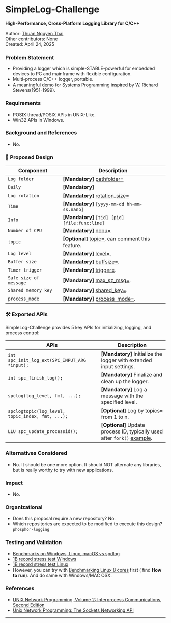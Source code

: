 # SimpleLog-Challenge

**High-Performance, Cross-Platform Logging Library for C/C++**



Author: [Thuan Nguyen Thai](mailto:nguyenthaithuanalg@gmail.com)  
Other contributors: None  
Created: April 24, 2025  


  
  

  
### Problem Statement  
- Providing a logger which is simple-STABLE-powerful for embedded devices to PC and mainframe with flexible configuration.  
- Multi-process C/C++ logger, portable.  
- A meaningful demo for Systems Programming inspired by W. Richard Stevens(1951-1999).  
  
  
### Requirements
- POSIX thread/POSIX APIs in UNIX-Like.  
- Win32 APIs in Windows.  

### Background and References  
- No.  


  
### 🧩 Proposed Design


| Component | Description |
|-----------|-------------|
| `Log folder` | **[Mandatory]** [pathfolder=](https://github.com/thuanalg/simplelog-challenge/blob/main/src/simplelog-challenge.cfg)|
| `Daily` | **[Mandatory]** |
| `Log rotation` | **[Mandatory]** [rotation_size=](https://github.com/thuanalg/simplelog-challenge/blob/main/src/simplelog-challenge.cfg)|
| `Time` | **[Mandatory]** `[yyyy-mm-dd hh-mm-ss.nano]`|
| `Info` | **[Mandatory]** `[tid] [pid] [file:func:line]`|
| `Number of CPU` | **[Mandatory]** [ncpu=](https://github.com/thuanalg/simplelog-challenge/blob/main/src/simplelog-challenge.cfg)|
| `topic` | **[Optional]** [topic=](https://github.com/thuanalg/simplelog-challenge/blob/main/src/simplelog-challenge.cfg), can comment this feature.|
| `Log level` | **[Mandatory]** [level=](https://github.com/thuanalg/simplelog-challenge/blob/main/src/simplelog-challenge.cfg).|
| `Buffer size` | **[Mandatory]** [buffsize=](https://github.com/thuanalg/simplelog-challenge/blob/main/src/simplelog-challenge.cfg).|
| `Timer trigger` | **[Mandatory]** [trigger=](https://github.com/thuanalg/simplelog-challenge/blob/main/src/simplelog-challenge.cfg).|
| `Safe size of message` | **[Mandatory]** [max_sz_msg=](https://github.com/thuanalg/simplelog-challenge/blob/main/src/simplelog-challenge.cfg).|
| `Shared memory key` | **[Mandatory]** [shared_key=](https://github.com/thuanalg/simplelog-challenge/blob/main/src/simplelog-challenge.cfg).|
| `process_mode` | **[Mandatory]** [process_mode=](https://github.com/thuanalg/simplelog-challenge/blob/main/src/simplelog-challenge.cfg).|
  
  
### 🛠️ Exported APIs

SimpleLog-Challenge provides 5 key APIs for initializing, logging, and process control:

| APIs | Description |
|--------------------|-------------|
| `int spc_init_log_ext(SPC_INPUT_ARG *input);` | **[Mandatory]** Initialize the logger with extended input settings. |
| `int spc_finish_log();` | **[Mandatory]** Finalize and clean up the logger. |
| `spclog(log_level, fmt, ...);` | **[Mandatory]** Log a message with the specified level. |
| `spclogtopic(log_level, topic_index, fmt, ...);` | **[Optional]** Log by [topics=](https://github.com/thuanalg/simplelog-challenge/blob/main/src/simplelog-challenge.cfg) from 1 to n. |
| `LLU spc_update_processid();` | **[Optional]** Update process ID, typically used after `fork()` [example](https://github.com/thuanalg/simplelog-challenge/blob/main/tests/fork/main.c). |


### Alternatives Considered
- No. It should be one more option. It should NOT alternate any libraries, but is really worthy to try with new applications.

### Impact
- No.  

### Organizational
- Does this proposal require a new repository? No.  
- Which repositories are expected to be modified to execute this design? `phosphor-logging`  

### Testing and Validation
- [Benchmarks on Windows, Linux, macOS vs spdlog](https://github.com/thuanalg/simplelog-challenge/blob/main/README.md#benchmarking-performance)
- [1B record stress test Windows](https://github.com/thuanalg/simplelog-challenge/blob/main/performance/250113-1billion-multi-processes.txt)
- [1B record stress test Linux](https://github.com/thuanalg/simplelog-challenge/blob/main/performance/250217-CentOS-09-performance-8-Core-1Billion.txt)
- However, you can try with [Benchmarking Linux 8 cores](https://github.com/thuanalg/simplelog-challenge/blob/main/performance/250217-CentOS-09-performance-8-Core.txt) first ( find **How to run**). And do same with Windows/MAC OSX.  

### References
- [UNIX Network Programming, Volume 2: Interprocess Communications, Second Edition](https://www.amazon.com/UNIX-Network-Programming-Interprocess-Communications/dp/0130810819)  
- [Unix Network Programming: The Sockets Networking API](https://www.amazon.com/Unix-Network-Programming-Sockets-Networking/dp/0131411551) 

---


